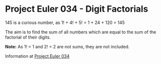 # Project Euler 034 - Digit Factorials

145 is a curious number, as 1! + 4! + 5! = 1 + 24 + 120 = 145

The aim is to find the sum of all numbers which are equal to the sum of the factorial of their digits.

**Note:** As 1! = 1 and 2! = 2 are not sums, they are not included.

Information at [Project Euler 034](https://projecteuler.net/problem=34)